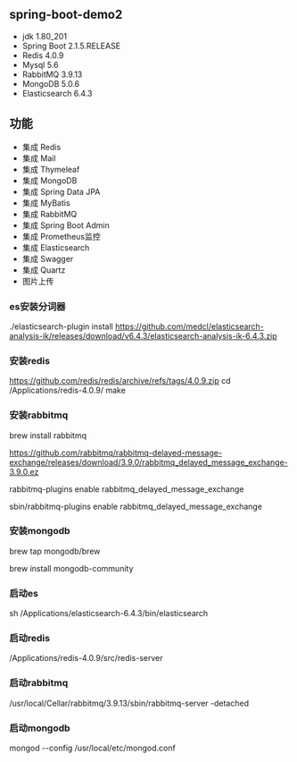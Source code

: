 ## spring-boot-demo2

* jdk 1.80_201
* Spring Boot 2.1.5.RELEASE
* Redis 4.0.9
* Mysql 5.6
* RabbitMQ 3.9.13
* MongoDB 5.0.6
* Elasticsearch 6.4.3

## 功能

* 集成 Redis
* 集成 Mail
* 集成 Thymeleaf
* 集成 MongoDB
* 集成 Spring Data JPA
* 集成 MyBatis
* 集成 RabbitMQ
* 集成 Spring Boot Admin
* 集成 Prometheus监控
* 集成 Elasticsearch
* 集成 Swagger
* 集成 Quartz
* 图片上传

### es安装分词器

./elasticsearch-plugin
install https://github.com/medcl/elasticsearch-analysis-ik/releases/download/v6.4.3/elasticsearch-analysis-ik-6.4.3.zip

### 安装redis

https://github.com/redis/redis/archive/refs/tags/4.0.9.zip
cd /Applications/redis-4.0.9/ make

### 安装rabbitmq

brew install rabbitmq

https://github.com/rabbitmq/rabbitmq-delayed-message-exchange/releases/download/3.9.0/rabbitmq_delayed_message_exchange-3.9.0.ez

rabbitmq-plugins enable rabbitmq_delayed_message_exchange

sbin/rabbitmq-plugins enable rabbitmq_delayed_message_exchange

### 安装mongodb

brew tap mongodb/brew

brew install mongodb-community

### 启动es

sh /Applications/elasticsearch-6.4.3/bin/elasticsearch

### 启动redis

/Applications/redis-4.0.9/src/redis-server

### 启动rabbitmq

/usr/local/Cellar/rabbitmq/3.9.13/sbin/rabbitmq-server -detached

### 启动mongodb

mongod --config /usr/local/etc/mongod.conf